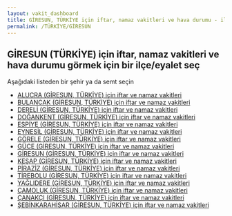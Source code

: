 ```yaml
---
layout: vakit_dashboard
title: GİRESUN, TÜRKİYE için iftar, namaz vakitleri ve hava durumu - ilçe/eyalet seç
permalink: /TÜRKİYE/GİRESUN
---
```


## GİRESUN (TÜRKİYE) için iftar, namaz vakitleri ve hava durumu  görmek için bir ilçe/eyalet seç

Aşağıdaki listeden bir şehir ya da semt seçin

* [ALUCRA (GİRESUN, TÜRKİYE) için iftar ve namaz vakitleri](/TÜRKİYE/GİRESUN/ALUCRA)
* [BULANCAK (GİRESUN, TÜRKİYE) için iftar ve namaz vakitleri](/TÜRKİYE/GİRESUN/BULANCAK)
* [DERELİ (GİRESUN, TÜRKİYE) için iftar ve namaz vakitleri](/TÜRKİYE/GİRESUN/DERELİ)
* [DOĞANKENT (GİRESUN, TÜRKİYE) için iftar ve namaz vakitleri](/TÜRKİYE/GİRESUN/DOĞANKENT)
* [ESPİYE (GİRESUN, TÜRKİYE) için iftar ve namaz vakitleri](/TÜRKİYE/GİRESUN/ESPİYE)
* [EYNESİL (GİRESUN, TÜRKİYE) için iftar ve namaz vakitleri](/TÜRKİYE/GİRESUN/EYNESİL)
* [GÖRELE (GİRESUN, TÜRKİYE) için iftar ve namaz vakitleri](/TÜRKİYE/GİRESUN/GÖRELE)
* [GÜCE (GİRESUN, TÜRKİYE) için iftar ve namaz vakitleri](/TÜRKİYE/GİRESUN/GÜCE)
* [GİRESUN (GİRESUN, TÜRKİYE) için iftar ve namaz vakitleri](/TÜRKİYE/GİRESUN/GİRESUN)
* [KEŞAP (GİRESUN, TÜRKİYE) için iftar ve namaz vakitleri](/TÜRKİYE/GİRESUN/KEŞAP)
* [PİRAZİZ (GİRESUN, TÜRKİYE) için iftar ve namaz vakitleri](/TÜRKİYE/GİRESUN/PİRAZİZ)
* [TİREBOLU (GİRESUN, TÜRKİYE) için iftar ve namaz vakitleri](/TÜRKİYE/GİRESUN/TİREBOLU)
* [YAĞLIDERE (GİRESUN, TÜRKİYE) için iftar ve namaz vakitleri](/TÜRKİYE/GİRESUN/YAĞLIDERE)
* [ÇAMOLUK (GİRESUN, TÜRKİYE) için iftar ve namaz vakitleri](/TÜRKİYE/GİRESUN/ÇAMOLUK)
* [ÇANAKÇI (GİRESUN, TÜRKİYE) için iftar ve namaz vakitleri](/TÜRKİYE/GİRESUN/ÇANAKÇI)
* [ŞEBİNKARAHİSAR (GİRESUN, TÜRKİYE) için iftar ve namaz vakitleri](/TÜRKİYE/GİRESUN/ŞEBİNKARAHİSAR)

<script type="text/javascript">
  var GLOBAL_COUNTRY = 'TÜRKİYE';
  var GLOBAL_CITY = 'GİRESUN';
  var GLOBAL_STATE = 'GİRESUN';
</script>
